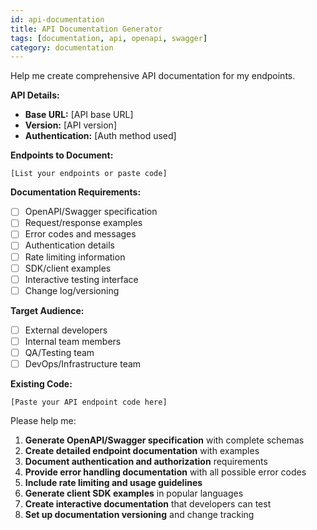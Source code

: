 ```yaml
---
id: api-documentation
title: API Documentation Generator
tags: [documentation, api, openapi, swagger]
category: documentation
---
```


Help me create comprehensive API documentation for my endpoints.

**API Details:**
- **Base URL:** [API base URL]
- **Version:** [API version]
- **Authentication:** [Auth method used]

**Endpoints to Document:**
```
[List your endpoints or paste code]
```

**Documentation Requirements:**
- [ ] OpenAPI/Swagger specification
- [ ] Request/response examples
- [ ] Error codes and messages
- [ ] Authentication details
- [ ] Rate limiting information
- [ ] SDK/client examples
- [ ] Interactive testing interface
- [ ] Change log/versioning

**Target Audience:**
- [ ] External developers
- [ ] Internal team members
- [ ] QA/Testing team
- [ ] DevOps/Infrastructure team

**Existing Code:**
```
[Paste your API endpoint code here]
```

Please help me:
1. **Generate OpenAPI/Swagger specification** with complete schemas
2. **Create detailed endpoint documentation** with examples
3. **Document authentication and authorization** requirements
4. **Provide error handling documentation** with all possible error codes
5. **Include rate limiting and usage guidelines**
6. **Generate client SDK examples** in popular languages
7. **Create interactive documentation** that developers can test
8. **Set up documentation versioning** and change tracking